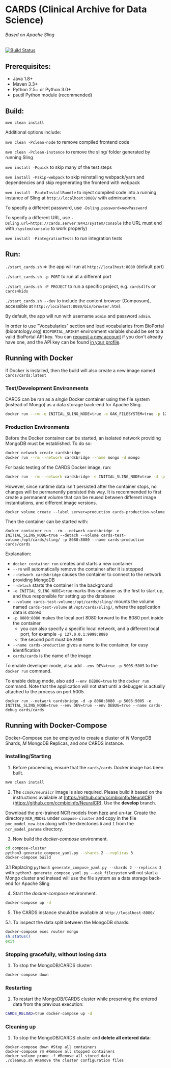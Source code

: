 # CARDS (Clinical Archive for Data Science)
###### Based on Apache Sling

[![Build Status](https://travis-ci.com/ccmbioinfo/lfs.svg?branch=dev)](https://travis-ci.com/ccmbioinfo/lfs)

## Prerequisites:
* Java 1.8+
* Maven 3.3+
* Python 2.5+ or Python 3.0+
* psutil Python module (recommended)

## Build:
`mvn clean install`

Additional options include:

`mvn clean -Pclean-node` to remove compiled frontend code

`mvn clean -Pclean-instance` to remove the sling/ folder generated by running Sling

`mvn install -Pquick` to skip many of the test steps

`mvn install -Pskip-webpack` to skip reinstalling webpack/yarn and dependencies and skip regenerating the frontend with webpack

`mvn install -PautoInstallBundle` to inject compiled code into a running instance of Sling at `http://localhost:8080/` with admin:admin.

To specify a different password, use `-Dsling.password=newPassword`

To specify a different URL, use `-Dsling.url=https://cards.server:8443/system/console` (the URL must end with `/system/console` to work properly)

`mvn install -PintegrationTests` to run integration tests

## Run:
`./start_cards.sh` => the app will run at `http://localhost:8080` (default port)

`./start_cards.sh -p PORT` to run at a different port

`./start_cards.sh -P PROJECT` to run a specific project, e.g. `cards4lfs` or `cards4kids`

`./start_cards.sh --dev` to include the content browser (Composum), accessible at `http://localhost:8080/bin/browser.html`

By default, the app will run with username `admin` and password `admin`.

In order to use "Vocabularies" section and load vocabularies from BioPortal (bioontology.org) `BIOPORTAL_APIKEY` environment variable should be set to a valid BioPortal API key. You can [request a new account](https://bioportal.bioontology.org/accounts/new) if you don't already have one, and the API key can be found [in your profile](https://bioportal.bioontology.org/account).

## Running with Docker

If Docker is installed, then the build will also create a new image named `cards/cards:latest`

### Test/Development Environments

CARDS can be ran as a *single* Docker container using the file system (instead of Mongo)
as a data storage back-end for Apache Sling.

```bash
docker run --rm -e INITIAL_SLING_NODE=true -e OAK_FILESYSTEM=true -p 127.0.0.1:8080:8080 -it cards/cards
```

### Production Environments

Before the Docker container can be started, an isolated network providing MongoDB must be established. To do so:

```bash
docker network create cardsbridge
docker run --rm --network cardsbridge --name mongo -d mongo
```

For basic testing of the CARDS Docker image, run:

```bash
docker run --rm --network cardsbridge -e INITIAL_SLING_NODE=true -d -p 8080:8080 cards/cards
```

However, since runtime data isn't persisted after the container stops, no changes will be permanently persisted this way.
It is recommended to first create a permanent volume that can be reused between different image instantiations, and different image versions.

`docker volume create --label server=production cards-production-volume`

Then the container can be started with:

`docker container run --rm --network cardsbridge -e INITIAL_SLING_NODE=true --detach --volume cards-test-volume:/opt/cards/sling/ -p 8080:8080 --name cards-production cards/cards`

Explanation:

- `docker container run` creates and starts a new container
- `--rm` will automatically remove the container after it is stopped
- `--network cardsbridge` causes the container to connect to the network providing MongoDB
- `--detach` starts the container in the background
- `-e INITIAL_SLING_NODE=true` marks this container as the first to start up, and thus responsible for setting up the database
- `--volume cards-test-volume:/opt/cards/sling/` mounts the volume named `cards-test-volume` at `/opt/cards/sling/`, where the application data is stored
- `-p 8080:8080` makes the local port 8080 forward to the 8080 port inside the container
    - you can also specify a specific local network, and a different local port, for example `-p 127.0.0.1:9999:8080`
    - the second port must be `8080`
- `--name cards-production` gives a name to the container, for easy identification
- `cards/cards` is the name of the image

To enable developer mode, also add `--env DEV=true -p 5005:5005` to the `docker run` command.

To enable debug mode, also add `--env DEBUG=true` to the `docker run` command. Note that the application will not start until a debugger is actually attached to the process on port 5005.

`docker run --network cardsbridge -d -p 8080:8080 -p 5005:5005 -e INITIAL_SLING_NODE=true --env DEV=true --env DEBUG=true --name cards-debug cards/cards`

## Running with Docker-Compose

Docker-Compose can be employed to create a cluster of *N* MongoDB Shards, *M* MongoDB Replicas, and *one* CARDS instance.

### Installing/Starting

1. Before proceeding, ensure that the `cards/cards` Docker image has been built.

```bash
mvn clean install
```

2. The `ccmsk/neuralcr` image is also required. Please build it based on
the instructions available
at [https://github.com/ccmbioinfo/NeuralCR](https://github.com/ccmbioinfo/NeuralCR).
Use the **develop** branch.

Download the pre-trained NCR models from [here](https://github.com/ccmbioinfo/NeuralCR/releases/download/1.0/ncr_model_params.tar.gz)
and un-tar. Create the directory `NCR_MODEL` under `compose-cluster` and copy in the file `pmc_model_new.bin` along
with the directories `0` and `1` from the `ncr_model_params` directory.

3. Now build the *docker-compose* environment.

```bash
cd compose-cluster
python3 generate_compose_yaml.py --shards 2 --replicas 3
docker-compose build
```

3.1 Replacing `python3 generate_compose_yaml.py --shards 2 --replicas 3` with
`python3 generate_compose_yaml.py --oak_filesystem` will not start a Mongo
cluster and instead will use the file system as a data storage back-end for
Apache Sling

4. Start the *docker-compose* environment.

```bash
docker-compose up -d
```

5. The CARDS instance should be available at `http://localhost:8080/`

5.1. To inspect the data split between the MongoDB shards:
```bash
docker-compose exec router mongo
sh.status()
exit
```

### Stopping gracefully, without losing data

1. To stop the MongoDB/CARDS cluster:

```bash
docker-compose down
```

### Restarting

1. To restart the MongoDB/CARDS cluster while preserving the entered data
from the previous execution:

```bash
CARDS_RELOAD=true docker-compose up -d
```

### Cleaning up

1. To stop the MongoDB/CARDS cluster and **delete all entered data**:

```
docker-compose down #Stop all containers
docker-compose rm #Remove all stopped containers
docker volume prune -f #Remove all stored data
./cleanup.sh #Remove the cluster configuration files
```
